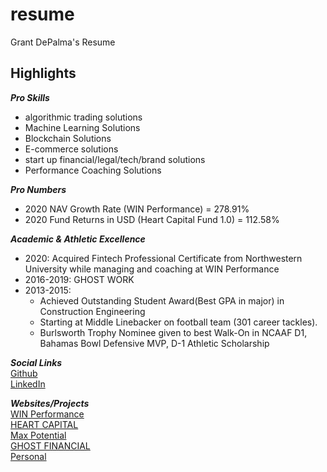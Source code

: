 # resume
Grant DePalma's Resume

## Highlights  
***Pro Skills***   
- algorithmic trading solutions   
- Machine Learning Solutions   
- Blockchain Solutions     
- E-commerce solutions    
- start up financial/legal/tech/brand solutions  
- Performance Coaching Solutions  

***Pro Numbers***
- 2020 NAV Growth Rate (WIN Performance) = 278.91%
- 2020 Fund Returns in USD (Heart Capital Fund 1.0) = 112.58%

***Academic & Athletic Excellence***  
- 2020: Acquired Fintech Professional Certificate from Northwestern University while managing and coaching at WIN Performance   
- 2016-2019: GHOST WORK  
- 2013-2015:  
  - Achieved Outstanding Student Award(Best GPA in major) in Construction Engineering  
  - Starting at Middle Linebacker on football team (301 career tackles).   
  - Burlsworth Trophy Nominee given to best Walk-On in NCAAF D1, Bahamas Bowl Defensive MVP, D-1 Athletic Scholarship

***Social Links***    
[Github]("https://github.com/gdepalma93")    
[LinkedIn]("https://www.linkedin.com/in/grant-depalma-159042167/")  

***Websites/Projects***   
[WIN Performance]("https://winperformance.io/")        
[HEART CAPITAL]("https://heartcap.io")   
[Max Potential]("https://maxpotential.community")   
[GHOST FINANCIAL]("https://ghost.financial")    
[Personal]("https://grantdepalma.com")   





